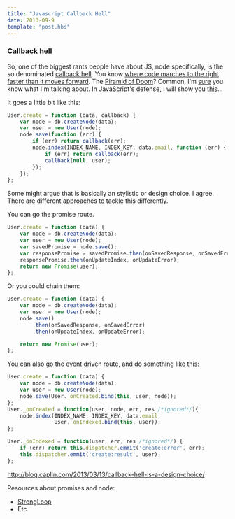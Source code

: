 ```yaml
---
title: "Javascript Callback Hell"
date: 2013-09-9
template: "post.hbs"
---
```


### Callback hell

So, one of the biggest rants people have about JS, node specifically, is the so denominated [callback hell][]. You know [where code marches to the right faster than it moves forward][]. The [Piramid of Doom][]? Common, I'm [sure][] you know what I'm talking about.
In JavaScript's defense, I will show you [this][]...

It goes a little bit like this:

```javascript
User.create = function (data, callback) {
    var node = db.createNode(data);
    var user = new User(node);
    node.save(function (err) {
        if (err) return callback(err);
        node.index(INDEX_NAME, INDEX_KEY, data.email, function (err) {
            if (err) return callback(err);
            callback(null, user);
        });
    });
};
```

Some might argue that is basically an stylistic or design choice. I agree. There are different approaches to tackle this differently.

You can go the promise route.

```javascript
User.create = function (data) {
    var node = db.createNode(data);
    var user = new User(node);
    var savedPromise = node.save();
    var responsePromise = savedPromise.then(onSavedResponse, onSavedError);
    responsePromise.then(onUpdateIndex, onUpdateError);
    return new Promise(user);
};
```

Or you could chain them:

```javascript
User.create = function (data) {
    var node = db.createNode(data);
    var user = new User(node);
    node.save()
        .then(onSavedResponse, onSavedError)
        .then(onUpdateIndex, onUpdateError);

    return new Promise(user);
};
```

You can also go the event driven route, and do something like this:

```javascript
User.create = function (data) {
    var node = db.createNode(data);
    var user = new User(node);
    node.save(User._onCreated.bind(this, user, node));
};
User._onCreated = function(user, node, err, res /*ignored*/){
    node.index(INDEX_NAME, INDEX_KEY, data.email,
               User._onIndexed.bind(this, user));
};

User._onIndexed = function(user, err, res /*ignored*/) {
    if (err) return this.dispatcher.emmit('create:error', err);
    this.dispatcher.emmit('create:result', user);
};
```

http://blog.caplin.com/2013/03/13/callback-hell-is-a-design-choice/

Resources about promises and node:
- [StrongLoop][]
- Etc

[StrongLoop]: (http://blog.strongloop.com/promises-in-node-js-with-q-an-alternative-to-callbacks/)

[Piramid of Doom]: (http://calculist.org/blog/2011/12/14/why-coroutines-wont-work-on-the-web)

[callback hell]: (http://callbackhell.com/)

[sure]: (http://stackoverflow.com/a/18229477/125083)

[this]: (https://github.com/panique/php-login/blob/de36e6c1a15706011e4c86a21b2b5de1ac16538b/0-one-file/index.php#L98-L130)

[where code marches to the right faster than it moves forward]: (https://github.com/kriskowal/q#readme)

